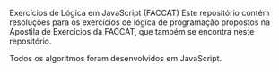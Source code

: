 Exercícios de Lógica em JavaScript (FACCAT)
Este repositório contém resoluções para os exercícios de lógica de programação propostos na Apostila de Exercícios da FACCAT, que também se encontra neste repositório.

Todos os algoritmos foram desenvolvidos em JavaScript.
